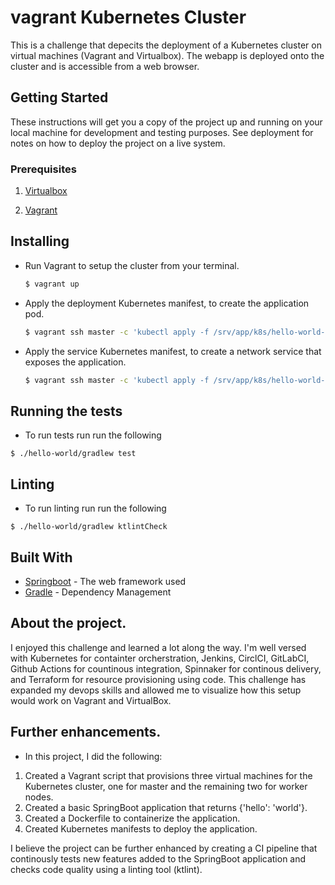 # vagrant Kubernetes Cluster

This is a challenge that depecits the deployment of a Kubernetes cluster on virtual machines (Vagrant and Virtualbox). The webapp is deployed onto the cluster and is accessible from a web browser.


## Getting Started

These instructions will get you a copy of the project up and running on your local machine for development and testing purposes. See deployment for notes on how to deploy the project on a live system.

### Prerequisites

1. [Virtualbox](https://www.virtualbox.org/wiki/Downloads)

2. [Vagrant](https://www.vagrantup.com/downloads.html)

## Installing
* Run Vagrant to setup the cluster from your terminal.
  ```sh
  $ vagrant up
  ```

* Apply the deployment Kubernetes manifest, to create the application pod.
  ```sh
  $ vagrant ssh master -c 'kubectl apply -f /srv/app/k8s/hello-world-deployment.yaml'
  ```

* Apply the service Kubernetes manifest, to create a network service that exposes the application.
  ```sh
  $ vagrant ssh master -c 'kubectl apply -f /srv/app/k8s/hello-world-service.yaml'
  ```

## Running the tests

* To run tests run run the following
```
$ ./hello-world/gradlew test
```

## Linting
* To run linting run run the following
```
$ ./hello-world/gradlew ktlintCheck
```

## Built With

* [Springboot](https://spring.io/projects/spring-boot) - The web framework used
* [Gradle](https://gradle.org/) - Dependency Management

## About the project.

I enjoyed this challenge and learned a lot along the way. I'm well versed with Kubernetes for containter orcherstration, Jenkins, CirclCI, GitLabCI, Github Actions for countinous integration, Spinnaker for continous delivery,
and Terraform for resource provisioning using code. This challenge has expanded my devops skills and allowed me to visualize how this setup would work on Vagrant and VirtualBox.

## Further enhancements.
- In this project, I did the following:

1. Created a Vagrant script that provisions three virtual machines for the Kubernetes cluster, one for master and the remaining two for worker nodes.
2. Created a basic SpringBoot application that returns {'hello': 'world'}.
3. Created a Dockerfile to containerize the application.
4. Created Kubernetes manifests to deploy the application.

I believe the project can be further enhanced by creating a CI pipeline that continously tests new features added to the SpringBoot application and checks code quality using a linting tool (ktlint).
